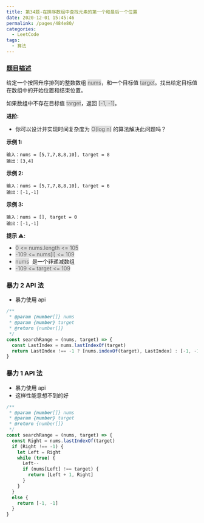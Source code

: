 ```yaml
---
title: 第34题-在排序数组中查找元素的第一个和最后一个位置
date: 2020-12-01 15:45:46
permalink: /pages/484e80/
categories:
  - LeetCode
tags:
  - 算法
---
```


### [题目描述](https://leetcode-cn.com/problems/find-first-and-last-position-of-element-in-sorted-array/)

给定一个按照升序排列的整数数组 <span style="background: #ddd; color: #666;">nums</span>，和一个目标值 <span style="background: #ddd; color: #666;">target</span>。找出给定目标值在数组中的开始位置和结束位置。

如果数组中不存在目标值 <span style="background: #ddd; color: #666;">target</span>，返回 <span style="background: #ddd; color: #666;">[-1, -1]</span>。

**进阶:**

- 你可以设计并实现时间复杂度为 <span style="background: #ddd; color: #666;">O(log n)</span> 的算法解决此问题吗？

**示例 1:**

```
输入：nums = [5,7,7,8,8,10], target = 8
输出：[3,4]
```

<!-- more -->

**示例 2:**

```
输入：nums = [5,7,7,8,8,10], target = 6
输出：[-1,-1]
```

**示例 3:**

```
输入：nums = [], target = 0
输出：[-1,-1]
```

**提示 ⚠️:**

- <span style="background: #ddd; color: #666;">0 <= nums.length <= 105</span>
- <span style="background: #ddd; color: #666;">-109 <= nums[i] <= 109</span>
- <span style="background: #ddd; color: #666;">nums</span>  是一个非递减数组
- <span style="background: #ddd; color: #666;">-109 <= target <= 109</span>

### 暴力 2 API 法

- 暴力使用 api

```JavaScript
/**
 * @param {number[]} nums
 * @param {number} target
 * @return {number[]}
 */
const searchRange = (nums, target) => {
  const LastIndex = nums.lastIndexOf(target)
  return LastIndex !== -1 ? [nums.indexOf(target), LastIndex] : [-1, -1]
}
```

### 暴力 1 API 法

- 暴力使用 api
- 这样性能意想不到的好

```JavaScript
/**
 * @param {number[]} nums
 * @param {number} target
 * @return {number[]}
 */
const searchRange = (nums, target) => {
  const Right = nums.lastIndexOf(target)
  if (Right !== -1) {
    let Left = Right
    while (true) {
      Left--
      if (nums[Left] !== target) {
        return [Left + 1, Right]
      }
    }
  }
  else {
    return [-1, -1]
  }
}
```
